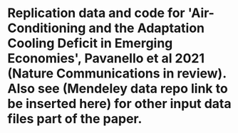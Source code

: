# Replication data and code for 'Air-Conditioning and the Adaptation Cooling Deficit in Emerging Economies', Pavanello et al 2021 (Nature Communications in review). Also see (Mendeley data repo link to be inserted here) for other input data files part of the paper.


